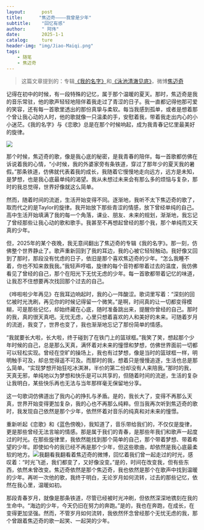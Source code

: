 ```yaml
---
layout:      post
title:      "焦迈奇————我曾是少年"
subtitle:    "回忆有感"
author:      " 阿伟"
date:        2025-1-1
catalog:     ture
header-img: "img/Jiao-Maiqi.png"
tags: 
    - 随笔
    - 焦迈奇
---
```


> 这篇文章提到的：专辑[《我的名字》](https://music.163.com/#/album?id=78720135)和[《泳池清澈见底》](https://music.163.com/#/album?id=180053702)，微博[焦迈奇](https://weibo.com/u/5382742539)

记得在初中的时候，有一段特殊的记忆，属于那个温暖的夏天。那时，焦迈奇是我的音乐常驻，他的歌声轻轻地陪伴着我走过了青涩的日子。我一直都记得他那可爱的笑容，还有每一首歌里透出的那份真挚与柔软。每当我感到孤单，或者是想着那个曾让我心动的人时，他的歌就像一只温柔的手，安慰着我，带着我走出内心的小小迷茫。《我的名字》与《恋歌》总是在那个时候响起，成为我青春记忆里最美好的旋律。

![](https://pic1.imgdb.cn/item/678a60e6d0e0a243d4f547af.png)

那个时候，焦迈奇的歌，像是我心底的秘密，是我青春的陪伴。每一首歌都仿佛在诉说着我的心情，“小时候，我的外婆家旁有条铁道，穿过了那年少的夏天我的暑假。”那条铁道，仿佛就代表着我的成长，我随着它慢慢地走向远方，远方是未知，是梦想，也是我心底最单纯的渴望。我从未想过未来会有那么多的烦恼与复杂，那时的我总觉得，世界好像就这么简单。

然而，随着时间的流逝，生活开始变得不同。逐渐地，我听不太下焦迈奇的歌了，取而代之的是Taylor的旋律。我开始放下那些青涩的情感，放下曾经单纯的自己。高中生活开始填满了我的每一个角落，课业、朋友、未来的规划，渐渐地，我忘记了曾经那些让我心动的歌和歌手。我甚至不再想起曾经的那个我，那个单纯而又天真的少年。

但，2025年的某个夜晚，我无意间翻出了焦迈奇的专辑《我的名字》。那一刻，仿佛整个世界静止了。歌声重新回到了我的耳边，我的心被它轻轻触动。我好像又回到了那时，那段没有忧虑的日子，依旧是那个喜欢焦迈奇的少年。“怎么我睡不着，你也不知来救我我。”我轻声哼唱，旋律的每个音符都带着过去的温度，我仿佛看见了曾经的自己，那个在阳光下无忧无虑的少年。每一首歌都带着记忆的味道，让我忍不住想要再次找回那个过去的自己。

《哗啦啦少年再见》在我耳边响起时，我的心一阵酸涩。歌词里写着：“深刻的回忆被时光洗刷，再见你的时候记得留一个微笑。”是啊，时间真的让一切都变得模糊，可是那些记忆，却始终藏在心底，随时准备跳出来，提醒你曾经的自己。那时的我，真的很天真吧。无忧无虑，心里只想着喜欢的人和美好的未来。可随着岁月的流逝，我变了，世界也变了，我也渐渐地忘记了那份简单的情感。

“我就要长大啦，长大啦，终于碰到了在铁门上的篮球框。”我笑了笑，想起那个少年时候的自己，总是那么天真，满怀着对未来的憧憬和梦想，仿佛世界面前一切都可以轻松实现。曾经在空旷的操场上，我也有过梦想，像是当时的篮球框一样，明明触手可及，却总觉得遥不可及。而那时的我，想着只是慢慢追逐，生活也总是那么简单。“实现梦想开始狂吃冰淇淋，半价的第二份却没有人来陪我。”那时的我，天真无邪，单纯地以为梦想和快乐是可以共享的，但随着时间的流逝，生活的复杂让我明白，某些快乐再也无法与当年那样毫无保留地分享。

这一句歌词仿佛道出了我内心的挣扎与矛盾。是的，我长大了，变得不再那么天真，世界开始变得更加复杂，我的心也不再那么纯粹。但当我再次听到焦迈奇的歌时，我发现自己依然是那个少年，依然怀着对音乐的纯真和对未来的憧憬。

重新听起《恋歌》和《蓝色傍晚》，我知道了，音乐带给我们的，不仅仅是旋律，更是那些曾经无法言喻的情感。那是属于我们的青春，是那些年我们和歌声一起度过的时光。在那些旋律里，我依然能找到那个简单的自己，那个带着梦想、带着希望的少年。即使如今的我已经不再是那个少年，但这些歌曲，却依然是我心底最柔软的地方。![](https://pic1.imgdb.cn/item/678a60ebd0e0a243d4f547b1.png)我翻看我翻看着焦迈奇的微博，回忆着我们曾一起走过的时光，感叹着：“时光飞逝，我们都变了，又好像没变。”是的，时间在改变我，但有些东西，依然未曾改变。焦迈奇依然是那个焦迈奇，我也依然是那个在歌声中找到温暖的少年。再听一次他的歌，我终于明白，无论岁月如何流转，过去的那些记忆，依然在我心里，温暖如初。

那段青春岁月，就像是那条铁道，尽管已经被时光冲刷，但依然深深地镌刻在我的生命中。“海边的少年，今天仍旧在努力的奔跑。”是的，我也在奔跑，在成长，在变得更加坚强。然而，不管岁月如何流转，我依然怀念曾经那个无忧无虑的我，那个曾跟着焦迈奇的歌一起笑、一起哭的少年。